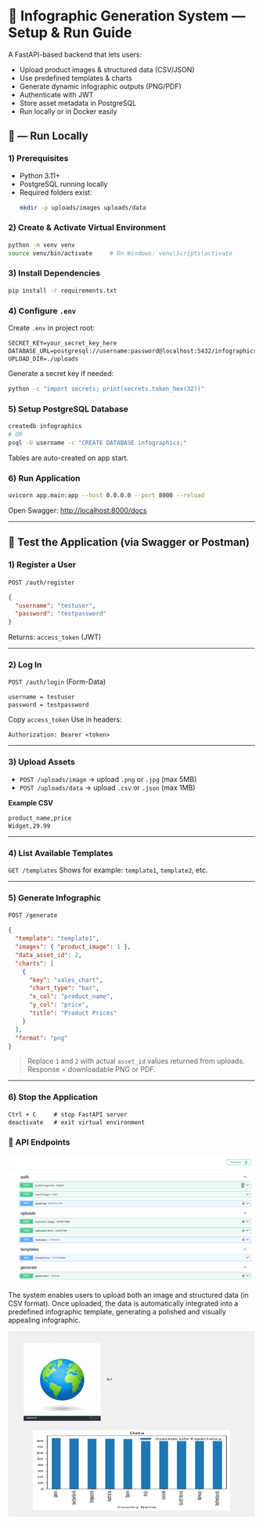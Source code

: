 

# 🧩 Infographic Generation System — Setup & Run Guide

A FastAPI-based backend that lets users:
- Upload product images & structured data (CSV/JSON)
- Use predefined templates & charts
- Generate dynamic infographic outputs (PNG/PDF)
- Authenticate with JWT
- Store asset metadata in PostgreSQL
- Run locally or in Docker easily

## 🚀 — Run Locally 

### 1) Prerequisites

- Python 3.11+  
- PostgreSQL running locally  
- Required folders exist:
  ```bash
  mkdir -p uploads/images uploads/data


### 2) Create & Activate Virtual Environment

```bash
python -m venv venv
source venv/bin/activate     # On Windows: venv\Scripts\activate
```

### 3) Install Dependencies

```bash
pip install -r requirements.txt
```

### 4) Configure `.env`

Create `.env` in project root:

```
SECRET_KEY=your_secret_key_here
DATABASE_URL=postgresql://username:password@localhost:5432/infographics
UPLOAD_DIR=./uploads
```

Generate a secret key if needed:

```bash
python -c "import secrets; print(secrets.token_hex(32))"
```

### 5) Setup PostgreSQL Database

```bash
createdb infographics
# OR
psql -U username -c "CREATE DATABASE infographics;"
```

Tables are auto-created on app start.

### 6) Run Application

```bash
uvicorn app.main:app --host 0.0.0.0 --port 8000 --reload
```

Open Swagger:
[http://localhost:8000/docs](http://localhost:8000/docs)

---



## 🧪 Test the Application (via Swagger or Postman)

### 1) Register a User
`POST /auth/register`
```json
{
  "username": "testuser",
  "password": "testpassword"
}
````

Returns: `access_token` (JWT)

---

### 2) Log In

`POST /auth/login` (Form-Data)

```
username = testuser
password = testpassword
```

Copy `access_token`
Use in headers:

```
Authorization: Bearer <token>
```

---

### 3) Upload Assets

* `POST /uploads/image` → upload `.png` or `.jpg` (max 5MB)
* `POST /uploads/data`  → upload `.csv` or `.json` (max 1MB)

**Example CSV**

```csv
product_name,price
Widget,29.99
```

---

### 4) List Available Templates

`GET /templates`
Shows for example: `template1`, `template2`, etc.

---

### 5) Generate Infographic

`POST /generate`

```json
{
  "template": "template1",
  "images": { "product_image": 1 },
  "data_asset_id": 2,
  "charts": [
    {
      "key": "sales_chart",
      "chart_type": "bar",
      "x_col": "product_name",
      "y_col": "price",
      "title": "Product Prices"
    }
  ],
  "format": "png"
}
```

> Replace `1` and `2` with actual `asset_id` values returned from uploads.
> Response = downloadable PNG or PDF.

---

### 6) Stop the Application

```
Ctrl + C     # stop FastAPI server
deactivate   # exit virtual environment
```

### 🧩 API Endpoints

![API Endpoints](outputs/api.png)

The system enables users to upload both an image and structured data (in CSV format). Once uploaded, the data is automatically integrated into a predefined infographic template, generating a polished and visually appealing infographic.

![Generated Infographs](<outputs/infographic (6).png>)
